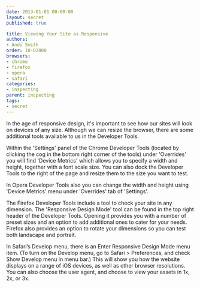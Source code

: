 ```yaml
---
date: 2013-01-01 00:00:00
layout: secret
published: true

title: Viewing Your Site as Responsive
authors:
- Andi Smith
order: 10-02000
browsers:
- chrome
- firefox
- opera
- safari
categories:
- inspecting
parent: inspecting
tags:
- secret
---
```


<p>In the age of responsive design, it's important to see how our sites will look on devices of any size. Although we can resize the browser, there are some additional tools available to us in the Developer Tools.</p>

<p class="chrome">Within the 'Settings' panel of the Chrome Developer Tools (located by clicking the cog in the bottom right corner of the tools) under 'Overrides' you will find 'Device Metrics' which allows you to specify a width and height, together with a font scale size. You can also dock the Developer Tools to the right of the page and resize them to the size you want to test.</p>

<p class="opera">In Opera Developer Tools also you can change the width and height using 'Device Metrics' menu under 'Overrides' tab of 'Settings'.</p>

<p class="firefox">The Firefox Developer Tools include a tool to check your site in any dimension. The 'Responsive Design Mode' tool can be found in the top right header of the Developer Tools. Opening it provides you with a number of preset sizes and an option to add additional ones to cater for your needs. Firefox also provides an option to rotate your dimensions so you can test both landscape and portrait.</p>

<p class="safari">In Safari’s Develop menu, there is an Enter Responsive Design Mode menu item. (To turn on the Develop menu, go to Safari > Preferences, and check Show Develop menu in menu bar.) This will show you how the website displays on a range of iOS devices, as well as other browser resolutions. You can also choose the user agent, and choose to view your assets in 1x, 2x, or 3x.</p>
